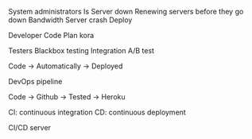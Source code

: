 System administrators
    Is Server down
    Renewing servers before they go down
    Bandwidth
    Server crash
    Deploy


Developer
    Code
    Plan kora


Testers
    Blackbox testing
    Integration
    A/B test


Code -> Automatically -> Deployed

DevOps pipeline

Code -> Github -> Tested -> Heroku


CI: continuous integration
CD: continuous deployment

CI/CD server